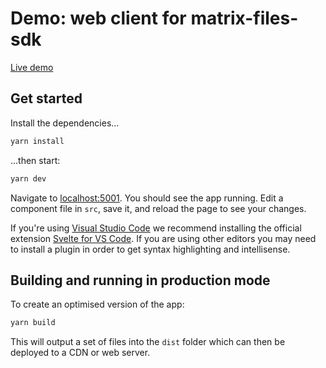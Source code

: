 # Demo: web client for matrix-files-sdk

[Live demo](https://vector-im.github.io/files-sdk-demo)

## Get started

Install the dependencies...

```bash
yarn install
```

...then start:

```bash
yarn dev
```

Navigate to [localhost:5001](http://localhost:5001). You should see the app running. Edit a component file in `src`, save it, and reload the page to see your changes.

If you're using [Visual Studio Code](https://code.visualstudio.com/) we recommend installing the official extension [Svelte for VS Code](https://marketplace.visualstudio.com/items?itemName=svelte.svelte-vscode). 
If you are using other editors you may need to install a plugin in order to get syntax highlighting and intellisense.

## Building and running in production mode

To create an optimised version of the app:

```bash
yarn build
```

This will output a set of files into the `dist` folder which can then be deployed to a CDN or web server.
